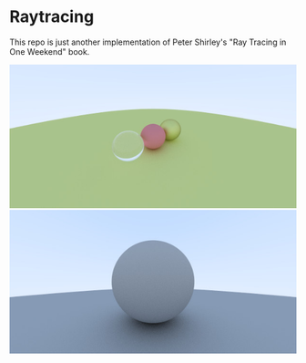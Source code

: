 # Raytracing

This repo is just another implementation of Peter Shirley's "Ray Tracing in One Weekend" book.

![](Screenshots/camera.jpeg)
![](Screenshots/diffuse.jpeg)
